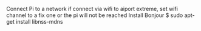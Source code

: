 Connect Pi to a network
	if connect via wifi to aiport extreme, set wifi channel to a fix one or the pi will not be reached
Install Bonjour
	$ sudo apt-get install libnss-mdns
